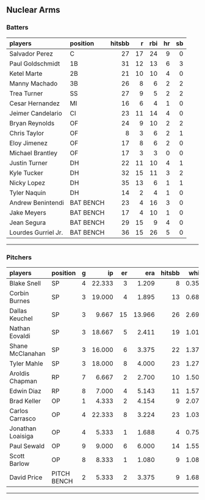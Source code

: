 ## Nuclear Arms

### Batters

 
|players             |position  | hitsbb|  r| rbi| hr| sb| 
|:-------------------|:---------|------:|--:|---:|--:|--:| 
|Salvador Perez      |C         |     27| 17|  24|  9|  0| 
|Paul Goldschmidt    |1B        |     31| 12|  13|  6|  3| 
|Ketel Marte         |2B        |     21| 10|  10|  4|  0| 
|Manny Machado       |3B        |     26|  8|   6|  2|  2| 
|Trea Turner         |SS        |     27|  9|   5|  2|  2| 
|Cesar Hernandez     |MI        |     16|  6|   4|  1|  0| 
|Jeimer Candelario   |CI        |     23| 11|  14|  4|  0| 
|Bryan Reynolds      |OF        |     24|  9|  10|  2|  2| 
|Chris Taylor        |OF        |      8|  3|   6|  2|  1| 
|Eloy Jimenez        |OF        |     17|  8|   6|  2|  0| 
|Michael Brantley    |OF        |     17|  3|   3|  0|  0| 
|Justin Turner       |DH        |     22| 11|  10|  4|  1| 
|Kyle Tucker         |DH        |     32| 15|  11|  3|  2| 
|Nicky Lopez         |DH        |     35| 13|   6|  1|  1| 
|Tyler Naquin        |DH        |     14|  2|   4|  1|  0| 
|Andrew Benintendi   |BAT BENCH |     23|  4|  16|  3|  0| 
|Jake Meyers         |BAT BENCH |     17|  4|  10|  1|  0| 
|Jean Segura         |BAT BENCH |     29| 15|   9|  4|  0| 
|Lourdes Gurriel Jr. |BAT BENCH |     36| 15|  26|  5|  0| 


* * *

### Pitchers

 
|players           |position    |  g|     ip| er|    era| hitsbb|  whip| so|  w| sv| 
|:-----------------|:-----------|--:|------:|--:|------:|------:|-----:|--:|--:|--:| 
|Blake Snell       |SP          |  4| 22.333|  3|  1.209|      8| 0.358| 31|  1|  0| 
|Corbin Burnes     |SP          |  3| 19.000|  4|  1.895|     13| 0.684| 30|  2|  0| 
|Dallas Keuchel    |SP          |  3|  9.667| 15| 13.966|     26| 2.690|  5|  0|  0| 
|Nathan Eovaldi    |SP          |  3| 18.667|  5|  2.411|     19| 1.018| 24|  0|  0| 
|Shane McClanahan  |SP          |  3| 16.000|  6|  3.375|     22| 1.375| 15|  1|  0| 
|Tyler Mahle       |SP          |  3| 18.000|  8|  4.000|     23| 1.278| 20|  1|  0| 
|Aroldis Chapman   |RP          |  7|  6.667|  2|  2.700|     10| 1.500| 12|  0|  3| 
|Edwin Diaz        |RP          |  8|  7.000|  4|  5.143|     11| 1.571| 13|  1|  4| 
|Brad Keller       |OP          |  1|  4.333|  2|  4.154|      9| 2.077|  3|  0|  0| 
|Carlos Carrasco   |OP          |  4| 22.333|  8|  3.224|     23| 1.030| 19|  1|  0| 
|Jonathan Loaisiga |OP          |  4|  5.333|  1|  1.688|      4| 0.750|  4|  1|  0| 
|Paul Sewald       |OP          |  9|  9.000|  6|  6.000|     14| 1.556| 15|  1|  1| 
|Scott Barlow      |OP          |  8|  8.333|  1|  1.080|      9| 1.080| 10|  0|  4| 
|David Price       |PITCH BENCH |  2|  5.333|  2|  3.375|      9| 1.688|  2|  0|  0| 


* * *


